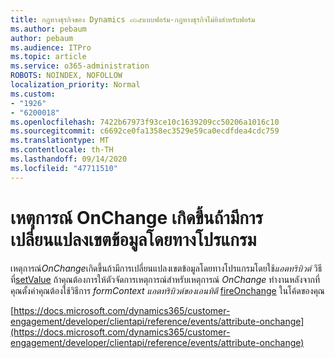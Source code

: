 ```yaml
---
title: กฎทางธุรกิจของ Dynamics ๓๖๕แบบฟอร์ม-กฎทางธุรกิจไม่ยิงสำหรับฟอร์ม
ms.author: pebaum
author: pebaum
ms.audience: ITPro
ms.topic: article
ms.service: o365-administration
ROBOTS: NOINDEX, NOFOLLOW
localization_priority: Normal
ms.custom:
- "1926"
- "6200018"
ms.openlocfilehash: 7422b67973f93ce10c1639209cc50206a1016c10
ms.sourcegitcommit: c6692ce0fa1358ec3529e59ca0ecdfdea4cdc759
ms.translationtype: MT
ms.contentlocale: th-TH
ms.lasthandoff: 09/14/2020
ms.locfileid: "47711510"
---
```

# <a name="onchange-event-does-not-occur-if-the-field-is-changed-programmatically"></a>เหตุการณ์ OnChange เกิดขึ้นถ้ามีการเปลี่ยนแปลงเขตข้อมูลโดยทางโปรแกรม

เหตุการณ์*OnChange*เกิดขึ้นถ้ามีการเปลี่ยนแปลงเขตข้อมูลโดยทางโปรแกรมโดยใช้*แอตทริบิวต์* วิธีที่[setValue](https://docs.microsoft.com/dynamics365/customer-engagement/developer/clientapi/reference/attributes/setvalue) ถ้าคุณต้องการให้ตัวจัดการเหตุการณ์สำหรับเหตุการณ์ *OnChange* ทำงานหลังจากที่คุณตั้งค่าคุณต้องใช้วิธีการ *formContext แอตทริบิวต์ของเอนทิตี* [fireOnchange](https://docs.microsoft.com/dynamics365/customer-engagement/developer/clientapi/reference/attributes/fireonchange) ในโค้ดของคุณ

[https://docs.microsoft.com/dynamics365/customer-engagement/developer/clientapi/reference/events/attribute-onchange](https://docs.microsoft.com/dynamics365/customer-engagement/developer/clientapi/reference/events/attribute-onchange)
